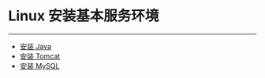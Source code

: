 # Linux 安装基本服务环境

---

* [安装 Java](/chapter02/Linux安装基本服务环境/安装Java.md)
* [安装 Tomcat](/chapter02/Linux安装基本服务环境/安装Tomcat.md)
* [安装 MySQL](/chapter02/Linux安装基本服务环境/安装MySQL.md)